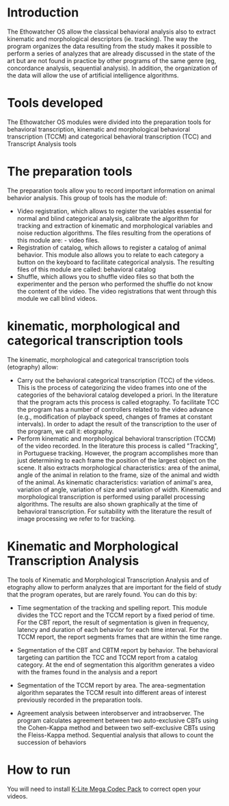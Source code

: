 

# Introduction
The Ethowatcher OS allow the classical behavioral analysis also to extract kinematic and morphological descriptors (ie. tracking). The way the program organizes the data resulting from the study makes it possible to perform a series of analyzes that are already discussed in the state of the art but are not found in practice by other programs of the same genre (eg, concordance analysis, sequential analysis). In addition, the organization of the data will allow the use of artificial intelligence algorithms.

# Tools developed
The Ethowatcher OS modules were divided into the preparation tools for behavioral transcription, kinematic and morphological behavioral transcription (TCCM) and categorical behavioral transcription (TCC) and Transcript Analysis tools

# The preparation tools

The preparation tools allow you to record important information on animal behavior analysis. This group of tools has the module of:
- Video registration, which allows to register the variables essential for normal and blind categorical analysis, calibrate the algorithm for tracking and extraction of kinematic and morphological variables and noise reduction algorithms. The files resulting from the operations of this module are: - video files.
- Registration of catalog, which allows to register a catalog of animal behavior. This module also allows you to relate to each category a button on the keyboard to facilitate categorical analysis. The resulting files of this module are called: behavioral catalog
- Shuffle, which allows you to shuffle video files so that both the experimenter and the person who performed the shuffle do not know the content of the video. The video registrations that went through this module we call blind videos.

# kinematic, morphological and categorical transcription tools

The kinematic, morphological and categorical transcription tools (etography) allow:
- Carry out the behavioral categorical transcription (TCC) of the videos. This is the process of categorizing the video frames into one of the categories of the behavioral catalog developed a priori. In the literature that the program acts this process is called etography. To facilitate TCC the program has a number of controllers related to the video advance (e.g., modification of playback speed, changes of frames at constant intervals). In order to adapt the result of the transcription to the user of the program, we call it: etography.
- Perform kinematic and morphological behavioral transcription (TCCM) of the video recorded. In the literature this process is called "Tracking", in Portuguese tracking. However, the program accomplishes more than just determining to each frame the position of the largest object on the scene. It also extracts morphological characteristics: area of ​​the animal, angle of the animal in relation to the frame, size of the animal and width of the animal. As kinematic characteristics: variation of animal's area, variation of angle, variation of size and variation of width. Kinematic and morphological transcription is performed using parallel processing algorithms. The results are also shown graphically at the time of behavioral transcription. For suitability with the literature the result of image processing we refer to for tracking.

# Kinematic and Morphological Transcription Analysis

The tools of Kinematic and Morphological Transcription Analysis and of etography allow to perform analyzes that are important for the field of study that the program operates, but are rarely found. You can do this by:
- Time segmentation of the tracking and spelling report. This module divides the TCC report and the TCCM report by a fixed period of time. For the CBT report, the result of segmentation is given in frequency, latency and duration of each behavior for each time interval. For the TCCM report, the report segments frames that are within the time range.
- Segmentation of the CBT and CBTM report by behavior. The behavioral targeting can partition the TCC and TCCM report from a catalog category. At the end of segmentation this algorithm generates a video with the frames found in the analysis and a report
- Segmentation of the TCCM report by area. The area-segmentation algorithm separates the TCCM result into different areas of interest previously recorded in the preparation tools.

- Agreement analysis between interobserver and intraobserver. The program calculates agreement between two auto-exclusive CBTs using the Cohen-Kappa method and between two self-exclusive CBTs using the Fleiss-Kappa method.
Sequential analysis that allows to count the succession of behaviors

# How to run

You will need to install [K-Lite Mega Codec Pack](https://k-lite-mega-codec-pack.br.uptodown.com/windows/download) to correct open your videos.


<!-- # Examples
 -->



<!-- # How to contribute. -->
